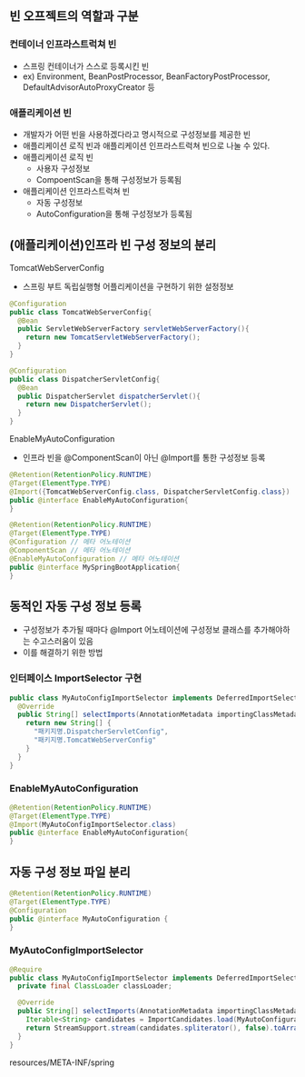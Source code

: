 
## 빈 오프젝트의 역할과 구분
### 컨테이너 인프라스트럭쳐 빈
- 스프링 컨테이너가 스스로 등록시킨 빈
- ex) Environment, BeanPostProcessor, BeanFactoryPostProcessor, DefaultAdvisorAutoProxyCreator 등

### 애플리케이션 빈
- 개발자가 어떤 빈을 사용하겠다라고 명시적으로 구성정보를 제공한 빈
- 애플리케이션 로직 빈과 애플리케이션 인프라스트럭쳐 빈으로 나눌 수 있다.
- 애플리케이션 로직 빈
  - 사용자 구성정보
  - CompoentScan을 통해 구성정보가 등록됨
- 애플리케이션 인프라스트럭쳐 빈
  - 자동 구성정보
  - AutoConfiguration을 통해 구성정보가 등록됨

## (애플리케이션)인프라 빈 구성 정보의 분리

TomcatWebServerConfig
- 스프링 부트 독립실행형 어플리케이션을 구현하기 위한 설정정보
```java
@Configuration
public class TomcatWebServerConfig{
  @Bean
  public ServletWebServerFactory servletWebServerFactory(){
    return new TomcatServletWebServerFactory();
  }
}
```

```java
@Configuration
public class DispatcherServletConfig{
  @Bean
  public DispatcherServlet dispatcherServlet(){
    return new DispatcherServlet();
  }
}
```

EnableMyAutoConfiguration
- 인프라 빈을 @ComponentScan이 아닌 @Import를 통한 구성정보 등록
```java
@Retention(RetentionPolicy.RUNTIME)
@Target(ElementType.TYPE)
@Import({TomcatWebServerConfig.class, DispatcherServletConfig.class})
public @interface EnableMyAutoConfiguration{
}

```

```java
@Retention(RetentionPolicy.RUNTIME)
@Target(ElementType.TYPE)
@Configuration // 메타 어노테이션
@ComponentScan // 메타 어노테이션
@EnableMyAutoConfiguration // 메타 어노테이션
public @interface MySpringBootApplication{
}
```

## 동적인 자동 구성 정보 등록
- 구성정보가 추가될 때마다 @Import 어노테이션에 구성정보 클래스를 추가해야하는 수고스러움이 있음
- 이를 해결하기 위한 방법

### 인터페이스 ImportSelector 구현
```java
public class MyAutoConfigImportSelector implements DeferredImportSelector {
  @Override
  public String[] selectImports(AnnotationMetadata importingClassMetadata){
    return new String[] {
      "패키지명.DispatcherServletConfig",
      "패키지명.TomcatWebServerConfig"
    }
  }
}
```

### EnableMyAutoConfiguration
```java
@Retention(RetentionPolicy.RUNTIME)
@Target(ElementType.TYPE)
@Import(MyAutoConfigImportSelector.class)
public @interface EnableMyAutoConfiguration{
}
```

## 자동 구성 정보 파일 분리

```java
@Retention(RetentionPolicy.RUNTIME)
@Target(ElementType.TYPE)
@Configuration
public @interface MyAutoConfiguration {
}
```

### MyAutoConfigImportSelector
```java
@Require
public class MyAutoConfigImportSelector implements DeferredImportSelector {
  private final ClassLoader classLoader;

  @Override
  public String[] selectImports(AnnotationMetadata importingClassMetadata){
    Iterable<String> candidates = ImportCandidates.load(MyAutoConfiguration.class, classLoader);
    return StreamSupport.stream(candidates.spliterator(), false).toArray(String[]::new);
  }
}
```
resources/META-INF/spring



